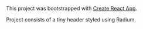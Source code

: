 This project was bootstrapped with [Create React App](https://github.com/facebook/create-react-app).

Project consists of a tiny header styled using Radium.